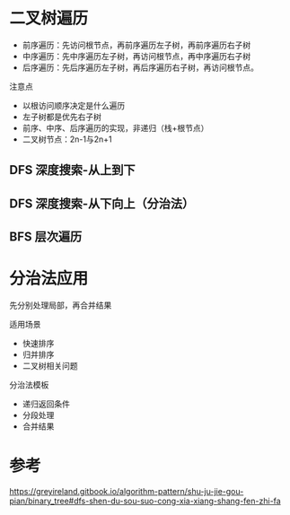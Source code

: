 # 二叉树遍历
* 前序遍历：先访问根节点，再前序遍历左子树，再前序遍历右子树 
* 中序遍历：先中序遍历左子树，再访问根节点，再中序遍历右子树 
* 后序遍历：先后序遍历左子树，再后序遍历右子树，再访问根节点。

注意点
* 以根访问顺序决定是什么遍历
* 左子树都是优先右子树
* 前序、中序、后序遍历的实现，非递归（栈+根节点）
* 二叉树节点：2n-1与2n+1

## DFS 深度搜索-从上到下
## DFS 深度搜索-从下向上（分治法）
## BFS 层次遍历

# 分治法应用
先分别处理局部，再合并结果

适用场景
* 快速排序
* 归并排序
* 二叉树相关问题 

分治法模板
* 递归返回条件
* 分段处理
* 合并结果

# 参考
https://greyireland.gitbook.io/algorithm-pattern/shu-ju-jie-gou-pian/binary_tree#dfs-shen-du-sou-suo-cong-xia-xiang-shang-fen-zhi-fa